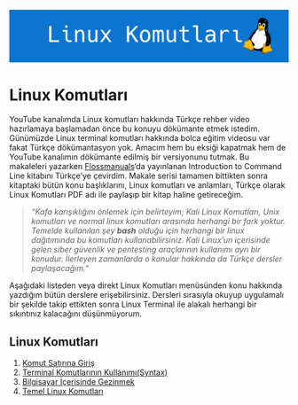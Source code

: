 ![](../images/linux-komutlari.jpg)

# Linux Komutları

YouTube kanalımda Linux komutları hakkında Türkçe rehber video hazırlamaya başlamadan önce bu konuyu dökümante etmek istedim. Günümüzde Linux terminal komutları hakkında bolca eğitim videosu var fakat Türkçe dökümantasyon yok. Amacım hem bu eksiği kapatmak hem de YouTube kanalımın dökümante edilmiş bir versiyonunu tutmak. Bu makaleleri yazarken  [Flossmanuals](https://flossmanuals.net/)‘da yayınlanan Introduction to Command Line kitabını Türkçe’ye çevirdim. Makale serisi tamamen bittikten sonra kitaptaki bütün konu başlıklarını, Linux komutları ve anlamları, Türkçe olarak Linux Komutları PDF adı ile paylaşıp bir kitap haline getireceğim.

> _“Kafa karışıklığını önlemek için belirteyim;  Kali Linux  Komutları, Unix komutları ve normal linux komutları arasında herhangi bir fark yoktur. Temelde kullanılan şey  **bash** olduğu için herhangi bir linux dağıtımında bu komutları kullanabilirsiniz. Kali Linux’un içerisinde gelen siber güvenlik ve pentesting araçlarının kullanımı ayrı bir konudur. İlerleyen zamanlarda o konular hakkında da Türkçe dersler paylaşacağım.”_

Aşağıdaki listeden veya direkt Linux Komutları menüsünden konu hakkında yazdığım bütün derslere erişebilirsiniz. Dersleri sırasıyla okuyup uygulamalı bir şekilde takip ettikten sonra Linux Terminal ile alakalı herhangi bir sıkıntınız kalacağını düşünmüyorum.

## Linux Komutları

1. [Komut Satırına Giriş](komut-satirina-giris.md)
2. [Terminal Komutlarının Kullanımı(Syntax)](terminal-komutlarinin-kullanimi-(syntax).md)
3. [Bilgisayar İçerisinde Gezinmek](bilgisayar-icerisinde-gezinmek.md)
4. [Temel Linux Komutları](temel-linux-komutlari.md)